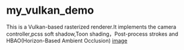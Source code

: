 # my_vulkan_demo
This is a Vulkan-based rasterized renderer.It implements the camera controller,pcss soft shadow,Toon shading，Post-process strokes and HBAO(Horizon-Based Ambient Occlusion)
[image](bunny.png)
